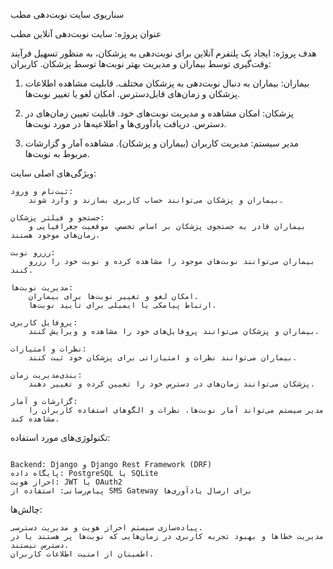 سناریوی سایت نوبت‌دهی مطب

عنوان پروژه:
سایت نوبت‌دهی آنلاین مطب

هدف پروژه:
ایجاد یک پلتفرم آنلاین برای نوبت‌دهی به پزشکان، به منظور تسهیل فرآیند وقت‌گیری توسط بیماران و مدیریت بهتر نوبت‌ها توسط پزشکان.
کاربران:

1. بیماران:
        بیماران به دنبال نوبت‌دهی به پزشکان مختلف.
        قابلیت مشاهده اطلاعات پزشکان و زمان‌های قابل‌دسترس.
        امکان لغو یا تغییر نوبت‌ها.

2. پزشکان:
        امکان مشاهده و مدیریت نوبت‌های خود.
        قابلیت تعیین زمان‌های در دسترس.
        دریافت یادآوری‌ها و اطلاعیه‌ها در مورد نوبت‌ها.

3. مدیر سیستم:
        مدیریت کاربران (بیماران و پزشکان).
        مشاهده آمار و گزارشات مربوط به نوبت‌ها.

ویژگی‌های اصلی سایت:

    ثبت‌نام و ورود:
        بیماران و پزشکان می‌توانند حساب کاربری بسازند و وارد شوند.

    جستجو و فیلتر پزشکان:
        بیماران قادر به جستجوی پزشکان بر اساس تخصص، موقعیت جغرافیایی و زمان‌های موجود هستند.

    رزرو نوبت:
        بیماران می‌توانند نوبت‌های موجود را مشاهده کرده و نوبت خود را رزرو کنند.

    مدیریت نوبت‌ها:
        امکان لغو و تغییر نوبت‌ها برای بیماران.
        ارتباط پیامکی یا ایمیلی برای تأیید نوبت‌ها.

    پروفایل کاربری:
        بیماران و پزشکان می‌توانند پروفایل‌های خود را مشاهده و ویرایش کنند.

    نظرات و امتیازات:
        بیماران می‌توانند نظرات و امتیازاتی برای پزشکان خود ثبت کنند.

    مدیریت زمان‌‎بندی:
        پزشکان می‌توانند زمان‌های در دسترس خود را تعیین کرده و تغییر دهند.

    گزارشات و آمار:
        مدیر سیستم می‌تواند آمار نوبت‌ها، نظرات و الگوهای استفاده کاربران را مشاهده کند.

تکنولوژی‌های مورد استفاده:

                                                                                                                                  Backend: Django و Django Rest Framework (DRF)    
    پایگاه داده: PostgreSQL یا SQLite
    احراز هویت: JWT یا OAuth2
    پیام‌رسانی: استفاده از SMS Gateway برای ارسال یادآوری‌ها

چالش‌ها:

    پیاده‌سازی سیستم احراز هویت و مدیریت دسترسی.
    مدیریت خطاها و بهبود تجربه کاربری در زمان‌هایی که نوبت‌ها پر هستند یا در دسترس نیستند.
    اطمینان از امنیت اطلاعات کاربران.

